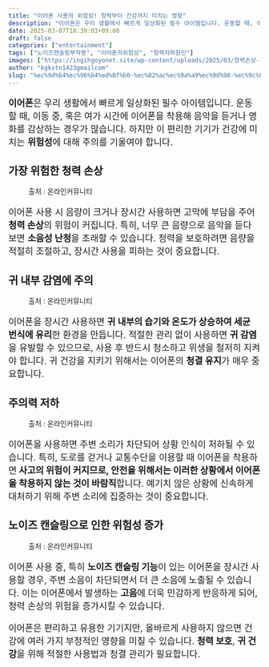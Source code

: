 ```yaml
---
title: "이어폰 사용의 위험성! 청력부터 건강까지 미치는 영향"
description: "이어폰은 우리 생활에서 빠르게 일상화된 필수 아이템입니다. 운동할 때, 이동 중, 혹은 여가 시간에 이어폰을 착용해 음악을 듣거나 영화를 감상하는 경우가 많습니다. 하지만 이 편리한 기기가 건강에 미치는 위험성에 대해 주의를 기울여야 합니다."
date: 2025-03-07T18:39:03+09:00
draft: false
categories: ["entertainment"]
tags: ["노이즈캔슬링부작용", "이어폰의위험성", "청력저하원인"]
images: ["https://ingihgoyonet.site/wp-content/uploads/2025/03/청력손상-1024x683.jpg", "https://ingihgoyonet.site/wp-content/uploads/2025/03/귀건강-1024x683.jpg", "https://ingihgoyonet.site/wp-content/uploads/2025/03/이어폰위험성-1024x683.jpg", "https://ingihgoyonet.site/wp-content/uploads/2025/03/노이즈캔슬링부작용-1024x683.jpg"]
author: "kgkstn1423gmailcom"
slug: "%ec%9d%b4%ec%96%b4%ed%8f%b0-%ec%82%ac%ec%9a%a9%ec%9d%98-%ec%9c%84%ed%97%98%ec%84%b1-%ec%b2%ad%eb%a0%a5%eb%b6%80%ed%84%b0-%ea%b1%b4%ea%b0%95%ea%b9%8c%ec%a7%80-%eb%af%b8%ec%b9%98%eb%8a%94-%ec%98%81"
---
```


<p style="font-size:18px"><strong>이어폰</strong>은 우리 생활에서 빠르게 일상화된 필수 아이템입니다. 운동할 때, 이동 중, 혹은 여가 시간에 이어폰을 착용해 음악을 듣거나 영화를 감상하는 경우가 많습니다. 하지만 이 편리한 기기가 건강에 미치는 <strong>위험성</strong>에 대해 주의를 기울여야 합니다.</p> <h2 >가장 위험한 청력 손상</h2> <figure ><img src="https://ingihgoyonet.site/wp-content/uploads/2025/03/청력손상-1024x683.jpg" alt="" style="aspect-ratio:16/9;object-fit:cover"/><figcaption >출처 : 온라인커뮤니티</figcaption></figure> <p style="font-size:18px">이어폰 사용 시 음량이 크거나 장시간 사용하면 고막에 부담을 주어 <strong>청력 손상</strong>의 위험이 커집니다. 특히, 너무 큰 음량으로 음악을 듣다 보면 <strong>소음성 난청</strong>을 초래할 수 있습니다. 청력을 보호하려면 음량을 적절히 조절하고, 장시간 사용을 피하는 것이 중요합니다.</p> <h2 >귀 내부 감염에 주의</h2> <figure ><img src="https://ingihgoyonet.site/wp-content/uploads/2025/03/귀건강-1024x683.jpg" alt="" style="aspect-ratio:16/9;object-fit:cover"/><figcaption >출처 : 온라인커뮤니티</figcaption></figure> <p style="font-size:18px">이어폰을 장시간 사용하면 <strong>귀 내부의 습기와 온도가 상승하여 세균 번식에 유리</strong>한 환경을 만듭니다. 적절한 관리 없이 사용하면 <strong>귀 감염</strong>을 유발할 수 있으므로, 사용 후 반드시 청소하고 위생을 철저히 지켜야 합니다. 귀 건강을 지키기 위해서는 이어폰의 <strong>청결 유지</strong>가 매우 중요합니다.</p> <h2 >주의력 저하</h2> <figure ><img src="https://ingihgoyonet.site/wp-content/uploads/2025/03/이어폰위험성-1024x683.jpg" alt="" style="aspect-ratio:16/9;object-fit:cover"/><figcaption >출처 : 온라인커뮤니티</figcaption></figure> <p style="font-size:18px">이어폰을 사용하면 주변 소리가 차단되어 상황 인식이 저하될 수 있습니다. 특히, 도로를 걷거나 교통수단을 이용할 때 이어폰을 착용하면<strong> 사고의 위험이 커지므로, 안전을 위해서는 이러한 상황에서 이어폰을 착용하지 않는 것이 바람직</strong>합니다. 예기치 않은 상황에 신속하게 대처하기 위해 주변 소리에 집중하는 것이 중요합니다.</p> <h2 >노이즈 캔슬링으로 인한 위험성 증가</h2> <figure ><img src="https://ingihgoyonet.site/wp-content/uploads/2025/03/노이즈캔슬링부작용-1024x683.jpg" alt="" style="aspect-ratio:16/9;object-fit:cover"/><figcaption >출처 : 온라인커뮤니티</figcaption></figure> <p style="font-size:18px">이어폰 사용 중, 특히 <strong>노이즈 캔슬링 기능</strong>이 있는 이어폰을 장시간 사용할 경우, 주변 소음이 차단되면서 더 큰 소음에 노출될 수 있습니다. 이는 이어폰에서 발생하는 <strong>고음</strong>에 더욱 민감하게 반응하게 되어, 청력 손상의 위험을 증가시킬 수 있습니다.</p> <p style="font-size:18px">이어폰은 편리하고 유용한 기기지만, 올바르게 사용하지 않으면 건강에 여러 가지 부정적인 영향을 미칠 수 있습니다. <strong>청력 보호</strong>, <strong>귀 건강</strong>을 위해 적절한 사용법과 청결 관리가 필요합니다.</p>